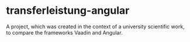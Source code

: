 # transferleistung-angular

A project, which was created in the context of a university scientific work, to compare the frameworks Vaadin and Angular.
